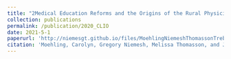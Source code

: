 ```yaml
---
title: "2Medical Education Reforms and the Origins of the Rural Physician Shortage"
collection: publications
permalink: /publication/2020_CLIO
date: 2021-5-1
paperurl: 'http://niemesgt.github.io/files/MoehlingNiemeshThomassonTreber2019.pdf'
citation: 'Moehling, Carolyn, Gregory Niemesh, Melissa Thomasson, and Jaret Treber. (2020). &quot;Medical Education Reforms and the Origins of the Rural Physician Shortage&quot;, <i>Cliometrica</i>, 14(1).'
---
```


